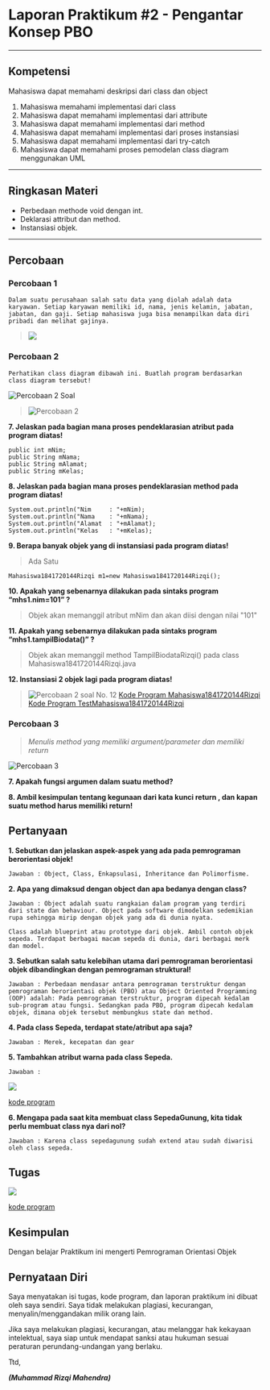 # Laporan Praktikum #2 - Pengantar Konsep PBO
***
## Kompetensi

Mahasiswa dapat memahami deskripsi dari class dan object
1.  Mahasiswa memahami implementasi dari class
2. Mahasiswa dapat memahami implementasi dari attribute
3. Mahasiswa dapat memahami implementasi dari method
4. Mahasiswa dapat memahami implementasi dari proses instansiasi
5. Mahasiswa dapat memahami implementasi dari try-catch
6. Mahasiswa dapat memahami proses pemodelan class diagram menggunakan UML
---


## Ringkasan Materi

- Perbedaan methode void dengan int.   
- Deklarasi attribut dan method.  
- Instansiasi objek.
---


## Percobaan

### ****Percobaan 1****

    Dalam suatu perusahaan salah satu data yang diolah adalah data karyawan. Setiap karyawan memiliki id, nama, jenis kelamin, jabatan, jabatan, dan gaji. Setiap mahasiswa juga bisa menampilkan data diri pribadi dan melihat gajinya.  

>![](img/p1.png)

### ****Percobaan 2****

    Perhatikan class diagram dibawah ini. Buatlah program berdasarkan class diagram tersebut!  

![Percobaan 2 Soal](img/p2-soal.PNG)

>![Percobaan 2](img/p2.PNG)
                
**7. Jelaskan pada bagian mana proses pendeklarasian atribut pada program diatas!**

```
public int mNim;
public String mNama;
public String mAlamat;
public String mKelas;
```


**8. Jelaskan pada bagian mana proses pendeklarasian method pada program diatas!**  

```public void TampilBiodataRizqi(){
System.out.println("Nim     : "+mNim);
System.out.println("Nama    : "+mNama);
System.out.println("Alamat  : "+mAlamat);
System.out.println("Kelas   : "+mKelas);
```

**9. Berapa banyak objek yang di instansiasi pada program diatas!**

>Ada Satu
```
Mahasiswa1841720144Rizqi m1=new Mahasiswa1841720144Rizqi();
```

**10. Apakah yang sebenarnya dilakukan pada sintaks program “mhs1.nim=101” ?**

>Objek akan memanggil atribut mNim dan akan diisi dengan nilai "101"

**11. Apakah yang sebenarnya dilakukan pada sintaks program “mhs1.tampilBiodata()” ?**

>Objek akan memanggil method TampilBiodataRizqi() pada class Mahasiswa1841720144Rizqi.java

**12. Instansiasi 2 objek lagi pada program diatas!**

>![Percobaan 2 soal No. 12](img/p2-12.PNG)
[Kode Program Mahasiswa1841720144Rizqi](../../src/2_Class_dan_Object\Percobaan2\Mahasiswa1841720144Rizqi.java)  
[Kode Program TestMahasiswa1841720144Rizqi](../../src/2_Class_dan_Object\Percobaan2\TestMahasiswa1841720144Rizqi.java)


### ****Percobaan 3****
        
>*Menulis method yang memiliki argument/parameter dan memiliki return*

![Percobaan 3](img/p3.PNG)

**7. Apakah fungsi argumen dalam suatu method?**
>
**8. Ambil kesimpulan tentang kegunaan dari kata kunci return , dan kapan suatu method harus memiliki return!**

 

## **Pertanyaan**
**1. Sebutkan dan jelaskan aspek-aspek yang ada pada pemrograman berorientasi objek!**

    Jawaban : Object, Class, Enkapsulasi, Inheritance dan Polimorfisme.

**2. Apa yang dimaksud dengan object dan apa bedanya dengan class?**

    Jawaban : Object adalah suatu rangkaian dalam program yang terdiri dari state dan behaviour. Object pada software dimodelkan sedemikian rupa sehingga mirip dengan objek yang ada di dunia nyata.
    
    Class adalah blueprint atau prototype dari objek. Ambil contoh objek sepeda. Terdapat berbagai macam sepeda di dunia, dari berbagai merk dan model.
**3. Sebutkan salah satu kelebihan utama dari pemrograman berorientasi objek dibandingkan dengan pemrograman struktural!**

    Jawaban : Perbedaan mendasar antara pemrograman terstruktur dengan pemrograman berorientasi objek (PBO) atau Object Oriented Programming (OOP) adalah: Pada pemrograman terstruktur, program dipecah kedalam sub-program atau fungsi. Sedangkan pada PBO, program dipecah kedalam objek, dimana objek tersebut membungkus state dan method.

**4. Pada class Sepeda, terdapat state/atribut apa saja?**

    Jawaban : Merek, kecepatan dan gear

**5. Tambahkan atribut warna pada class Sepeda.**

    Jawaban : 

![](img/p4.PNG)

[kode program](../../src/1_Pengantar_Konsep_PBO/sepeda1841720144Rizqi.java)

**6. Mengapa pada saat kita membuat class SepedaGunung, kita tidak perlu membuat class nya dari nol?**

    Jawaban : Karena class sepedagunung sudah extend atau sudah diwarisi oleh class sepeda.

## Tugas
![](img/p3.PNG)

[kode program](../../src/1_Pengantar_Konsep_PBO/truck1841720144Rizqi.java)

## Kesimpulan

Dengan belajar Praktikum ini mengerti Pemrograman Orientasi Objek

## Pernyataan Diri

Saya menyatakan isi tugas, kode program, dan laporan praktikum ini dibuat oleh saya sendiri. Saya tidak melakukan plagiasi, kecurangan, menyalin/menggandakan milik orang lain.

Jika saya melakukan plagiasi, kecurangan, atau melanggar hak kekayaan intelektual, saya siap untuk mendapat sanksi atau hukuman sesuai peraturan perundang-undangan yang berlaku.

Ttd,

***(Muhammad Rizqi Mahendra)***